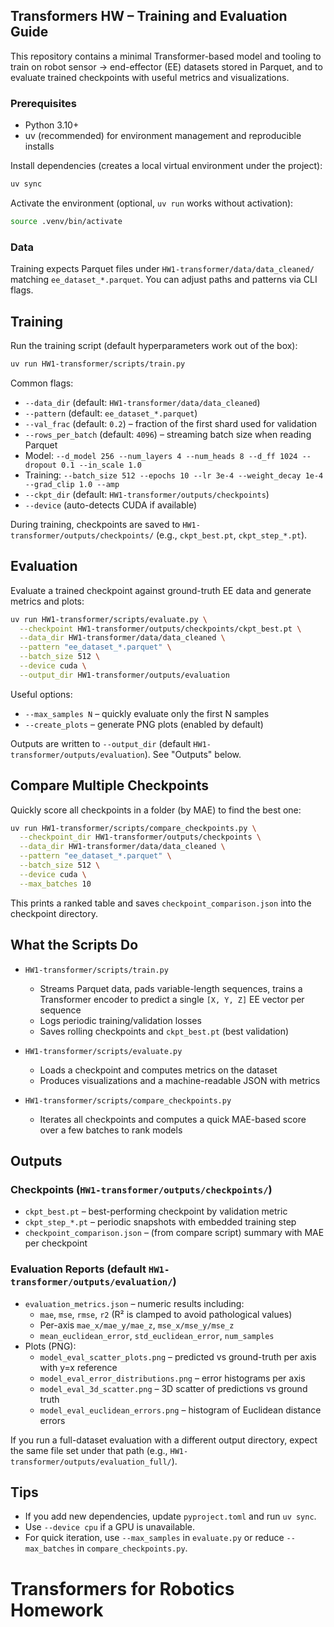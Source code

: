 ## Transformers HW – Training and Evaluation Guide

This repository contains a minimal Transformer-based model and tooling to train on robot sensor → end-effector (EE) datasets stored in Parquet, and to evaluate trained checkpoints with useful metrics and visualizations.

### Prerequisites

- Python 3.10+
- uv (recommended) for environment management and reproducible installs

Install dependencies (creates a local virtual environment under the project):

```bash
uv sync
```

Activate the environment (optional, `uv run` works without activation):

```bash
source .venv/bin/activate
```

### Data

Training expects Parquet files under `HW1-transformer/data/data_cleaned/` matching `ee_dataset_*.parquet`. You can adjust paths and patterns via CLI flags.

## Training

Run the training script (default hyperparameters work out of the box):

```bash
uv run HW1-transformer/scripts/train.py
```

Common flags:

- `--data_dir` (default: `HW1-transformer/data/data_cleaned`)
- `--pattern` (default: `ee_dataset_*.parquet`)
- `--val_frac` (default: `0.2`) – fraction of the first shard used for validation
- `--rows_per_batch` (default: `4096`) – streaming batch size when reading Parquet
- Model: `--d_model 256 --num_layers 4 --num_heads 8 --d_ff 1024 --dropout 0.1 --in_scale 1.0`
- Training: `--batch_size 512 --epochs 10 --lr 3e-4 --weight_decay 1e-4 --grad_clip 1.0 --amp`
- `--ckpt_dir` (default: `HW1-transformer/outputs/checkpoints`)
- `--device` (auto-detects CUDA if available)

During training, checkpoints are saved to `HW1-transformer/outputs/checkpoints/` (e.g., `ckpt_best.pt`, `ckpt_step_*.pt`).

## Evaluation

Evaluate a trained checkpoint against ground-truth EE data and generate metrics and plots:

```bash
uv run HW1-transformer/scripts/evaluate.py \
  --checkpoint HW1-transformer/outputs/checkpoints/ckpt_best.pt \
  --data_dir HW1-transformer/data/data_cleaned \
  --pattern "ee_dataset_*.parquet" \
  --batch_size 512 \
  --device cuda \
  --output_dir HW1-transformer/outputs/evaluation
```

Useful options:

- `--max_samples N` – quickly evaluate only the first N samples
- `--create_plots` – generate PNG plots (enabled by default)

Outputs are written to `--output_dir` (default `HW1-transformer/outputs/evaluation`). See "Outputs" below.

## Compare Multiple Checkpoints

Quickly score all checkpoints in a folder (by MAE) to find the best one:

```bash
uv run HW1-transformer/scripts/compare_checkpoints.py \
  --checkpoint_dir HW1-transformer/outputs/checkpoints \
  --data_dir HW1-transformer/data/data_cleaned \
  --pattern "ee_dataset_*.parquet" \
  --batch_size 512 \
  --device cuda \
  --max_batches 10
```

This prints a ranked table and saves `checkpoint_comparison.json` into the checkpoint directory.

## What the Scripts Do

- `HW1-transformer/scripts/train.py`
  - Streams Parquet data, pads variable-length sequences, trains a Transformer encoder to predict a single `[X, Y, Z]` EE vector per sequence
  - Logs periodic training/validation losses
  - Saves rolling checkpoints and `ckpt_best.pt` (best validation)

- `HW1-transformer/scripts/evaluate.py`
  - Loads a checkpoint and computes metrics on the dataset
  - Produces visualizations and a machine-readable JSON with metrics

- `HW1-transformer/scripts/compare_checkpoints.py`
  - Iterates all checkpoints and computes a quick MAE-based score over a few batches to rank models

## Outputs

### Checkpoints (`HW1-transformer/outputs/checkpoints/`)

- `ckpt_best.pt` – best-performing checkpoint by validation metric
- `ckpt_step_*.pt` – periodic snapshots with embedded training step
- `checkpoint_comparison.json` – (from compare script) summary with MAE per checkpoint

### Evaluation Reports (default `HW1-transformer/outputs/evaluation/`)

- `evaluation_metrics.json` – numeric results including:
  - `mae`, `mse`, `rmse`, `r2` (R² is clamped to avoid pathological values)
  - Per-axis `mae_x/mae_y/mae_z`, `mse_x/mse_y/mse_z`
  - `mean_euclidean_error`, `std_euclidean_error`, `num_samples`
- Plots (PNG):
  - `model_eval_scatter_plots.png` – predicted vs ground-truth per axis with y=x reference
  - `model_eval_error_distributions.png` – error histograms per axis
  - `model_eval_3d_scatter.png` – 3D scatter of predictions vs ground truth
  - `model_eval_euclidean_errors.png` – histogram of Euclidean distance errors

If you run a full-dataset evaluation with a different output directory, expect the same file set under that path (e.g., `HW1-transformer/outputs/evaluation_full/`).

## Tips

- If you add new dependencies, update `pyproject.toml` and run `uv sync`.
- Use `--device cpu` if a GPU is unavailable.
- For quick iteration, use `--max_samples` in `evaluate.py` or reduce `--max_batches` in `compare_checkpoints.py`.

# Transformers for Robotics Homework